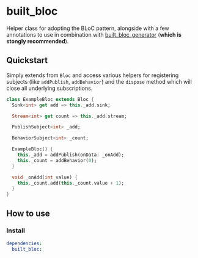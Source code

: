 # built_bloc

Helper class for adopting the BLoC pattern, alongside with a few annotations to use in combination with [built_bloc_generator](https://github.com/aloisdeniel/built_bloc/built_bloc_generator) (**which is stongly recommended**).

## Quickstart

Simply extends from `Bloc` and access various helpers for registering subjects (like `addPublish`, `addBehavior`) and the `dispose` method which will close all underlying subscriptions.

```dart
class ExampleBloc extends Bloc {
  Sink<int> get add => this._add.sink;

  Stream<int> get count => this._add.stream;

  PublishSubject<int> _add;

  BehaviorSubject<int> _count;

  ExampleBloc() {
    this._add = addPublish(onData: _onAdd);
    this._count = addBehavior(0);
  }

  void _onAdd(int value) {
    this._count.add(this._count.value + 1);
  }
}
```

## How to use

### Install

```yaml
dependencies:
  built_bloc:
```